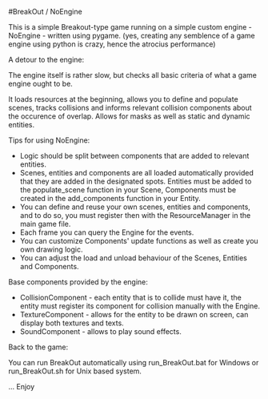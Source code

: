 #BreakOut / NoEngine

This is a simple Breakout-type game running on a simple custom engine - NoEngine - written using pygame. (yes, creating any semblence of a game engine using python is crazy, hence the atrocius performance)


A detour to the engine:

The engine itself is rather slow, but checks all basic criteria of what a game engine ought to be.

It loads resources at the beginning, allows you to define and populate scenes, tracks collisions and informs relevant collision components about the occurence of overlap. Allows for masks as well as static and dynamic entities.

Tips for using NoEngine:
 - Logic should be split between components that are added to relevant entities.
 - Scenes, entities and components are all loaded automatically provided that they are added in the designated spots. Entities must be added to the populate_scene function in your Scene, Components must be created in the add_components function in your Entity. 
 - You can define and reuse your own scenes, entities and components, and to do so, you must register then with the ResourceManager in the main game file.
 - Each frame you can query the Engine for the events.
 - You can customize Components' update functions as well as create you own drawing logic.
 - You can adjust the load and unload behaviour of the Scenes, Entities and Components.

Base components provided by the engine:
 - CollisionComponent - each entity that is to collide must have it, the entity must register its component for collision manually with the Engine.
 - TextureComponent - allows for the entity to be drawn on screen, can display both textures and texts.
 - SoundComponent - allows to play sound effects.


Back to the game:

You can run BreakOut automatically using run_BreakOut.bat for Windows or run_BreakOut.sh for Unix based system.

... Enjoy